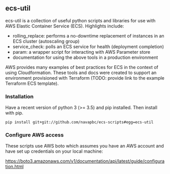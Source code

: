 ## ecs-util

ecs-util is a collection of useful python scripts and libraries for use with AWS Elastic Container Service (ECS). Highlights include:
- rolling_replace: performs a no-downtime replacement of instances in an ECS cluster (autoscaling group)
- service_check: polls an ECS service for health (deployment completion)
- param: a wrapper script for interacting with AWS Parameter store
- documentation for using the above tools in a production environment

AWS provides many examples of best practices for ECS in the context of using Cloudformation. These tools and docs were created to support an environment provisioned with Terraform (TODO: provide link to the example Terraform ECS template). 

### Installation

Have a recent version of python 3 (>= 3.5) and pip installed. Then install with pip.

```
pip install git+git://github.com/navapbc/ecs-scripts#egg=ecs-util
```

### Configure AWS access

These scripts use AWS boto which assumes you have an AWS account and have set up credentials on your local machine:

https://boto3.amazonaws.com/v1/documentation/api/latest/guide/configuration.html
